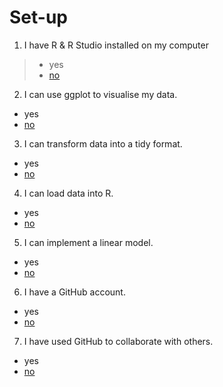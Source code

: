 
# Set-up
1. I have R & R Studio installed on my computer 
 > * yes
 > * [no]()
2. I can use ggplot to visualise my data.   
  * yes   
  * [no]() 
3. I can transform data into a tidy format.      
  * yes   
  * [no]()   
4. I can load data into R.      
  * yes   
  * [no]()   
5. I can implement a linear model.   
  * yes   
  * [no]()   
6. I have a GitHub account.   
  * yes   
  * [no]()   
7. I have used GitHub to collaborate with others.  
  * yes   
  * [no]()   


